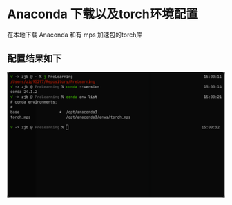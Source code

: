 # Anaconda 下载以及torch环境配置

在本地下载 Anaconda 和有 mps 加速包的torch库

## 配置结果如下

![file not found](image.png)
